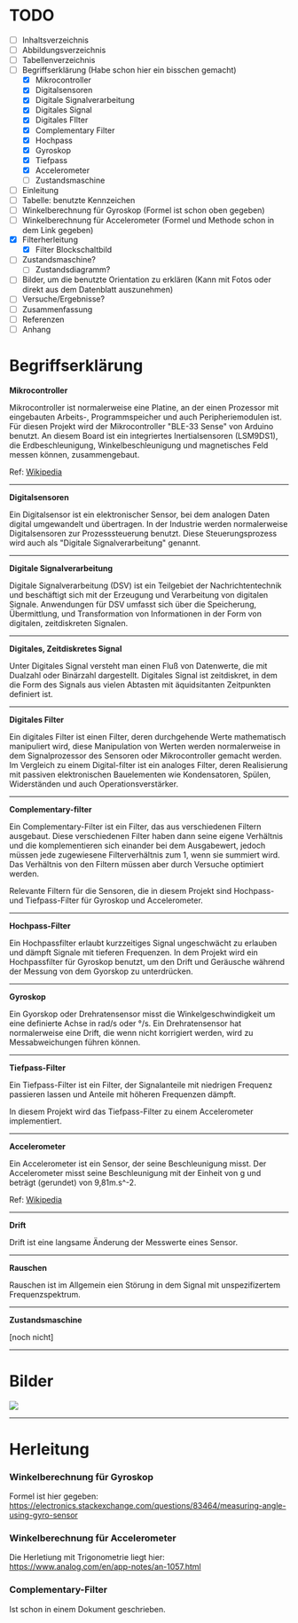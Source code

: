 # TODO

- [ ] Inhaltsverzeichnis
- [ ] Abbildungsverzeichnis
- [ ] Tabellenverzeichnis
- [ ] Begriffserklärung (Habe schon hier ein bisschen gemacht)
  - [X] Mikrocontroller
  - [X] Digitalsensoren
  - [X] Digitale Signalverarbeitung
  - [X] Digitales Signal
  - [X] Digitales FIlter
  - [X] Complementary Filter
  - [X] Hochpass
  - [X] Gyroskop
  - [X] Tiefpass
  - [X] Accelerometer
  - [ ] Zustandsmaschine
- [ ] Einleitung
- [ ] Tabelle: benutzte Kennzeichen
- [ ] Winkelberechnung für Gyroskop (Formel ist schon oben gegeben)
- [ ] Winkelberechnung für Accelerometer (Formel und Methode schon in dem Link gegeben)
- [x] Filterherleitung
  - [X] Filter Blockschaltbild 
- [ ] Zustandsmaschine? 
  - [ ] Zustandsdiagramm? 
- [ ] Bilder, um die benutzte Orientation zu erklären (Kann mit Fotos oder direkt aus dem Datenblatt auszunehmen)
- [ ] Versuche/Ergebnisse?
- [ ] Zusammenfassung
- [ ] Referenzen
- [ ] Anhang

# Begriffserklärung

**Mikrocontroller**

Mikrocontroller ist normalerweise eine Platine, an der einen Prozessor mit eingebauten Arbeits-, Programmspeicher und auch Peripheriemodulen ist. Für diesen Projekt wird der Mikrocontroller "BLE-33 Sense" von Arduino benutzt. An diesem Board ist ein integriertes Inertialsensoren (LSM9DS1), die Erdbeschleunigung, Winkelbeschleunigung und magnetisches Feld messen können, zusammengebaut.  

Ref: [Wikipedia](https://de.wikipedia.org/wiki/Mikrocontroller)

--- 
**Digitalsensoren**

Ein Digitalsensor ist ein elektronischer Sensor, bei dem analogen Daten digital umgewandelt und übertragen. In der Industrie werden normalerweise Digitalsensoren zur Prozesssteuerung benutzt. Diese Steuerungsprozess wird auch als "Digitale Signalverarbeitung" genannt.

---
**Digitale Signalverarbeitung**

Digitale Signalverarbeitung (DSV) ist ein Teilgebiet der Nachrichtentechnik und beschäftigt sich mit der Erzeugung und Verarbeitung von digitalen Signale. Anwendungen für DSV umfasst sich über die Speicherung, Übermittlung, und Transformation von Informationen in der Form von digitalen, zeitdiskreten Signalen.

---
**Digitales, Zeitdiskretes Signal**

Unter Digitales Signal versteht man einen Fluß von Datenwerte, die mit Dualzahl oder Binärzahl dargestellt. Digitales Signal ist zeitdiskret, in dem die Form des Signals aus vielen Abtasten mit äquidsitanten Zeitpunkten definiert ist. 

---
**Digitales Filter**

Ein digitales Filter ist einen Filter, deren durchgehende Werte mathematisch manipuliert wird, diese Manipulation von Werten werden normalerweise in dem Signalprozessor des Sensoren oder Mikrocontroller gemacht werden. Im Vergleich zu einem Digital-filter ist ein analoges Filter, deren Realisierung mit passiven elektronischen Bauelementen wie Kondensatoren, Spülen, Widerständen und auch Operationsverstärker. 

---
**Complementary-filter**

Ein Complementary-Filter ist ein Filter, das aus verschiedenen Filtern ausgebaut. Diese verschiedenen Filter haben dann seine eigene Verhältnis und die komplementieren sich einander bei dem Ausgabewert, jedoch müssen jede zugewiesene Filterverhältnis zum 1, wenn sie summiert wird. Das Verhältnis von den Filtern müssen aber durch Versuche optimiert werden. 

Relevante Filtern für die Sensoren, die in diesem Projekt sind Hochpass- und Tiefpass-Filter für Gyroskop und Accelerometer. 

---
**Hochpass-Filter**

Ein Hochpassfilter erlaubt kurzzeitiges Signal ungeschwächt zu erlauben und dämpft Signale mit tieferen Frequenzen. In dem Projekt wird ein Hochpassfilter für Gyroskop benutzt, um den Drift und Geräusche während der Messung von dem Gyorskop zu unterdrücken. 

---
**Gyroskop**

Ein Gyorskop oder Drehratensensor misst die Winkelgeschwindigkeit um eine definierte Achse in rad/s oder °/s. Ein Drehratensensor hat normalerweise eine Drift, die wenn nicht korrigiert werden, wird zu Messabweichungen führen können. 

---
**Tiefpass-Filter**

Ein Tiefpass-Filter ist ein Filter, der Signalanteile mit niedrigen Frequenz passieren lassen und Anteile mit höheren Frequenzen dämpft. 

In diesem Projekt wird das Tiefpass-Filter zu einem Accelerometer implementiert. 

---
**Accelerometer**

Ein Accelerometer ist ein Sensor, der seine Beschleunigung misst. Der Accelerometer misst seine Beschleunigung mit der Einheit von g und beträgt (gerundet) von 9,81m.s^-2. 

Ref: [Wikipedia](https://de.wikipedia.org/wiki/Beschleunigungssensor)

---
**Drift**

Drift ist eine langsame Änderung der Messwerte eines Sensor. 

---
**Rauschen**

Rauschen ist im Allgemein eien Störung in dem Signal mit unspezifizertem Frequenzspektrum.

--- 
**Zustandsmaschine**

[noch nicht]

---
# Bilder
![](https://github.com/laode-haeba/-SemPrj-BLE33_Sense_DigitalFilter/blob/main/Filter_Blockschaltbild.jpg?raw=true)

---
# Herleitung

### Winkelberechnung für Gyroskop
Formel ist hier gegeben: https://electronics.stackexchange.com/questions/83464/measuring-angle-using-gyro-sensor

### Winkelberechnung für Accelerometer
Die Herletiung mit Trigonometrie liegt hier: https://www.analog.com/en/app-notes/an-1057.html

### Complementary-Filter
Ist schon in einem Dokument geschrieben.

